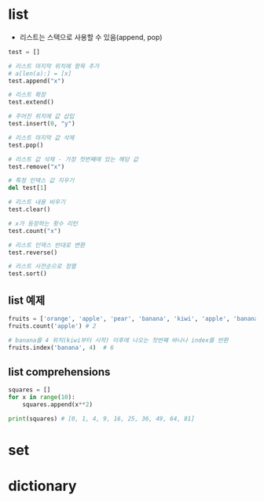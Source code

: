 # list
- 리스트는 스택으로 사용할 수 있음(append, pop)
```python
test = []

# 리스트 마지막 위치에 항목 추가
# a[len(a):] = [x]
test.append("x")

# 리스트 확장
test.extend()

# 주어진 위치에 값 삽입
test.insert(0, "y")

# 리스트 마지막 값 삭제
test.pop()

# 리스트 값 삭제 - 가장 첫번째에 있는 해당 값
test.remove("x")

# 특정 인덱스 값 지우기
del test[1]

# 리스트 내용 비우기
test.clear()

# x가 등장하는 횟수 리턴
test.count("x")

# 리스트 인덱스 반대로 변환
test.reverse()

# 리스트 사전순으로 정렬
test.sort()
```

## list 예제
```python
fruits = ['orange', 'apple', 'pear', 'banana', 'kiwi', 'apple', 'banana']
fruits.count('apple') # 2

# banana를 4 위치(kiwi부터 시작) 이후에 나오는 첫번째 바나나 index를 반환
fruits.index('banana', 4)  # 6
```

## list comprehensions
```python
squares = []
for x in range(10):
    squares.append(x**2)

print(squares) # [0, 1, 4, 9, 16, 25, 36, 49, 64, 81]
```

# set

# dictionary